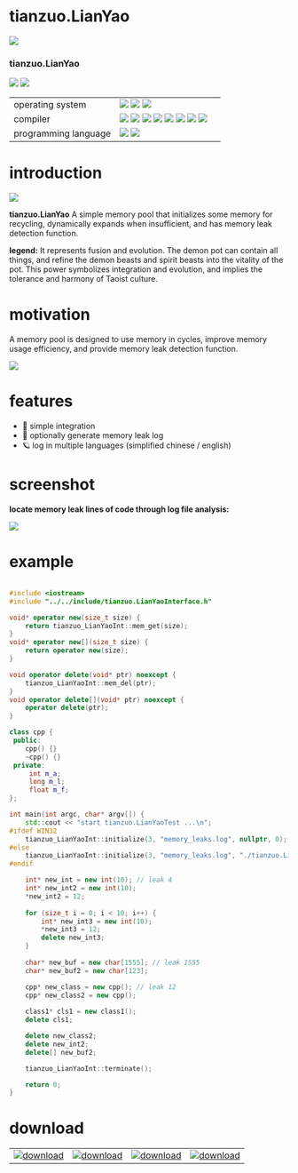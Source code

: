 # tianzuo.LianYao

![](../img/tianzuo.LianYao.jpg)

### tianzuo.LianYao

![](https://img.shields.io/badge/release-1.0.0.0-blue.svg)
![](https://img.shields.io/badge/date-24.1.1-orange.svg)

||||
|--|--|--|
|operating system|![](https://img.shields.io/badge/os-windows_7+-blue.svg) ![](https://img.shields.io/badge/os-macos_10.14+-lightgrey.svg) ![](https://img.shields.io/badge/os-ubuntu_20.04+-orange.svg)||
|compiler|![](https://img.shields.io/badge/c++-11-blue.svg) ![](https://img.shields.io/badge/msvc-14.0-blue.svg) ![](https://img.shields.io/badge/msvc-14.1-blue.svg) ![](https://img.shields.io/badge/msvc-14.2-blue.svg) ![](https://img.shields.io/badge/msvc-14.3-blue.svg) ![](https://img.shields.io/badge/ndk-21.3-green.svg) ![](https://img.shields.io/badge/llvm-10.0-lightgrey.svg) ![](https://img.shields.io/badge/gcc-9.4-orange.svg)||
|programming language|![](../img/C.png) ![](../img/C__.png) ||

# introduction

![](../img/alchemy_tianzuo.LianYao.jpg)

**tianzuo.LianYao** A simple memory pool that initializes some memory for recycling, dynamically expands when insufficient, and has memory leak detection function.

**legend:**
It represents fusion and evolution. The demon pot can contain all things, and refine the demon beasts and spirit beasts into the vitality of the pot. This power symbolizes integration and evolution, and implies the tolerance and harmony of Taoist culture.

# motivation
A memory pool is designed to use memory in cycles, improve memory usage efficiency, and provide memory leak detection function.

![](../img/tianzuo.LianYaoInfo.png)

# features

- 🧩 simple integration
- 📝 optionally generate memory leak log
- 🪐 log in multiple languages (simplified chinese / english)

# screenshot

**locate memory leak lines of code through log file analysis:**

![](../img/tianzuo.LianYao1_en.png)

# example

```cpp

#include <iostream>
#include "../../include/tianzuo.LianYaoInterface.h"

void* operator new(size_t size) {
    return tianzuo_LianYaoInt::mem_get(size);
}
void* operator new[](size_t size) {
    return operator new(size);
}

void operator delete(void* ptr) noexcept {
    tianzuo_LianYaoInt::mem_del(ptr);
}
void operator delete[](void* ptr) noexcept {
    operator delete(ptr);
}

class cpp {
 public:
    cpp() {}
    ~cpp() {}
 private:
     int m_a;
     long m_l;
     float m_f;
};

int main(int argc, char* argv[]) {
    std::cout << "start tianzuo.LianYaoTest ...\n";
#ifdef WIN32
    tianzuo_LianYaoInt::initialize(3, "memory_leaks.log", nullptr, 0);
#else
    tianzuo_LianYaoInt::initialize(3, "memory_leaks.log", "./tianzuo.LianYaoTest", 0);
#endif

    int* new_int = new int(10); // leak 4
    int* new_int2 = new int(10);
    *new_int2 = 12;
    
    for (size_t i = 0; i < 10; i++) {
        int* new_int3 = new int(10);
        *new_int3 = 12;
        delete new_int3;
    }
   
    char* new_buf = new char[1555]; // leak 1555
    char* new_buf2 = new char[123];

    cpp* new_class = new cpp(); // leak 12
    cpp* new_class2 = new cpp();
    
    class1* cls1 = new class1();
    delete cls1;

    delete new_class2;
    delete new_int2;
    delete[] new_buf2;

    tianzuo_LianYaoInt::terminate();

    return 0;
}

```

# download

|||||
|--|--|--|--|
|[![download](../img/com_btnGitHub.svg)](https://github.com/zhengtianzuo/tianzuo.LianYao/releases)|[![download](../img/com_btnGitee.svg)](https://gitee.com/zhengtianzuo/tianzuo.LianYao/releases)|[![download](../img/down_baidu.svg)](https://pan.baidu.com/s/1Lv9dOBpV4-eXpi9yl0BSUg?pwd=1234)|[![download](../img/down_weiyun.svg)](https://share.weiyun.com/J7ZYxKL7)|

